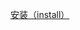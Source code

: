 [安装（install）](/get_start/gs_install?version=latest)

<!--
CodeLab Adapter v3 目前发布了 Mac、Windows（支持 windows 7 及以上版本）、Ubuntu、Raspbian（树莓派）的客户端.

## 下载（最新版本：3_5_1）

你可以免费下载（点击对应的操作系统链接）：


*  macOS（64bit）
    *  [完整版](https://scratch3-files.just4fun.site/codelab-adapter-3_5_1-mac-full.zip)
    *  [精简版](https://scratch3-files.just4fun.site/codelab-adapter-3_5_1-mac.zip)
    *  macOS 10.13.5+
    *  macOS 10.15 打开软件可能会比较慢(有时需要3-5秒)，问题目前还在定位中。
    *  如果你点击应用闪退，以此点击`右键->打开`。或者参考：[打开来自身份不明开发者的应用](https://support.apple.com/kb/PH25088?locale=zh_CN&viewlocale=zh_CN)
* Windows（Windows 7 及以上）
    *  [完整版](https://scratch3-files.just4fun.site/codelab-adapter-3_5_1-win-full.zip)
    *  [精简版](https://scratch3-files.just4fun.site/codelab-adapter-3_5_1-win.zip)
    * Windows 7、Windows10 已测试（32 位和 64 位都可用）
        *  Windows 7下最好以管理员权限运行。
*  Linux
    *  [精简版](https://scratch3-files.just4fun.site/codelab-adapter-3_5_1-linux.zip)
    *  构建于 Kali linux
    *  在Ubuntu 20.04下测试可用
    *  在Ubuntu 16.04下可能无法自动打开浏览器。建议在命令行下启动它，你将看到`https://codelab-adapter.codelab.club:12358/?token=TOKEN`, 这个链接即是 WebUI
*  Raspbian(build中...)
    *  [精简版](https://scratch3-files.just4fun.site/codelab-adapter-3_5_1-rpi.zip)
    * 在 Raspbian buster 版本中构建, Raspbian的版本低于 buster 可能无法使用。
    * 下载，解压，赋予运行权限：`chmod +x xxx`

## 更新

{!utils/update.md!}

## 兼容性

目前，Windows 和 Mac 的版本测试过的机器比较多。

Linux  测试了 
    *  Ubuntu 
        *  16.04
        *  20.04
    *  kali
    *  如果你在使用其他 linux 发行版，欢迎尝试


Raspbian 我们只测试了最新版本，如果有系统兼容性问题，欢迎[联系我们](/about/contact/)。
-->


<!--
ps: macOS 10.14 下，按钮无法显示文字, 但不影响正常使用 (按钮文字 可以参考下图)

<img src="../../img/adapter-exit-button.png" width=400 />
-->
